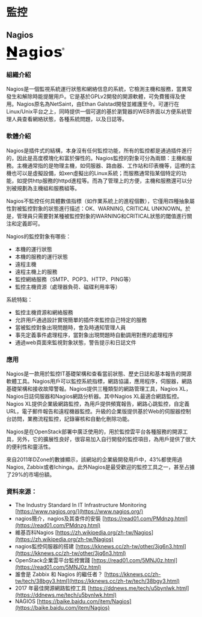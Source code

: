 # **監控**

## **Nagios**

![](/assets/nagios.png)

### 組織介紹

Nagios是一個監視系統運行狀態和網絡信息的系統，它檢測主機和服務，當異常發生和解除時能提醒用戶。它是基於GPLv2開發的開源軟體，可免費獲得及使用。Nagios原名為NetSaint，由Ethan Galstad開發並維護至今。可運行在Linux/Unix平台之上，同時提供一個可選的基於瀏覽器的WEB界面以方便系統管理人員查看網絡狀態，各種系統問題，以及日誌等。

### 軟體介紹

Nagios是插件式的結構，本身沒有任何監控功能，所有的監控都是通過插件進行的，因此是高度模塊化和富於彈性的。Nagios監控的對象可分為兩類：主機和服務。主機通常指的是物理主機，如伺服器、路由器、工作站和印表機等，這裡的主機也可以是虛擬設備，如xen虛擬出的Linux系統；而服務通常指某個特定的功能，如提供http服務的httpd進程等。而為了管理上的方便，主機和服務還可以分別被規劃為主機組和服務組等。

Nagios不監控任何具體數值指標（如作業系統上的進程個數），它僅用四種抽象屬性對被監控對象的狀態進行描述：OK、WARNING, CRITICAL UNKNOWN。於是，管理員只需要對某種被監控對象的WARNING和CRITICAL狀態的閾值進行關注和定義即可。

Nagios的監控對象有哪些：

* 本機的運行狀態
* 本機的服務的運行狀態
* 遠程主機
* 遠程主機上的服務
* 監控網絡服務（SMTP、POP3、HTTP、PING等）
* 監控主機資源（處理器負荷、磁碟利用率等）

系統特點：

* 監控主機資源和網絡服務
* 允許用戶通過設計實現簡單的插件來監控自己特定的服務
* 當被監控對象出現問題時，會及時通知管理人員
* 事先定義事件處理程序，當對象出現問題時自動調用對應的處理程序
* 通過web頁面來監視對象狀態，警告提示和日誌文件

### 應用

Nagios是一款用於監控IT基礎架構和查看當前狀態、歷史日誌和基本報告的開源軟體工具。Nagios用戶可以監控系統指標，網路協議，應用程序，伺服器，網路基礎架構和接收故障警報。Nagios提供三種類型的網路管理工具，Nagios XL，Nagios日誌伺服器和Nagios網路分析器。其中Nagios XL最適合網路監控。Nagios XL提供企業級網路監控，為用戶提供頻寬報告，網路心跳監控，自定義URL，電子郵件報告和遠程機器監控。升級的企業版提供基於Web的伺服器控制台訪問，業務流程監控，記錄審核和自動化刪除功能。

Nagios是在OpenStack部署中廣泛使用的，用於監控雲平台各種服務的開源工具，另外，它的擴展性良好，很容易加入自行開發的監控項目，為用戶提供了很大的便利性和靈活性。

來自2011年DZone的數據顯示，該網站的企業級開發用戶中，43%都使用過Nagios, Zabbix或者Ichinga。此外Nagios是最受歡迎的監控工具之一，甚至占據了29%的市場份額。

### 資料來源：

* The Industry Standard In IT Infrastructure Monitoring [https://www.nagios.org/](https://www.nagios.org/)
* nagios簡介，nagios及其查件的安裝
   [https://read01.com/PMdnzg.html](https://read01.com/PMdnzg.html)
* 維基百科Nagios [https://zh.wikipedia.org/zh-tw/Nagios](https://zh.wikipedia.org/zh-tw/Nagios)
* nagios監控伺服器的搭建 [https://kknews.cc/zh-tw/other/3jq6n3.html](https://kknews.cc/zh-tw/other/3jq6n3.html)
* OpenStack企業雲平台監控實踐 [https://read01.com/5MNJ0z.html](https://read01.com/5MNJ0z.html)
* 誰會是 Zabbix 和 Nagios 的繼任者？ [https://kknews.cc/zh-tw/tech/38bgy3.html](https://kknews.cc/zh-tw/tech/38bgy3.html)
* 2017 年最佳開源網路監控工具 [https://ddnews.me/tech/u5bynlwk.html](https://ddnews.me/tech/u5bynlwk.html)
* NAGIOS [https://baike.baidu.com/item/Nagios](https://baike.baidu.com/item/Nagios)



